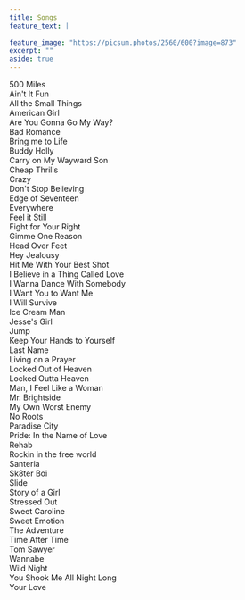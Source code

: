```yaml
---
title: Songs
feature_text: |
  
feature_image: "https://picsum.photos/2560/600?image=873"
excerpt: ""
aside: true
---
```


500 Miles	<br>
Ain't It Fun	<br>
All the Small Things	<br>
American Girl	<br>
Are You Gonna Go My Way?	<br>
Bad Romance	<br>
Bring me to Life	<br>
Buddy Holly	<br>
Carry on My Wayward Son	<br>
Cheap Thrills	<br>
Crazy	<br>
Don't Stop Believing 	<br>
Edge of Seventeen	<br>
Everywhere	<br>
Feel it Still	<br>
Fight for Your Right	<br>
Gimme One Reason	<br>
Head Over Feet	<br>
Hey Jealousy	<br>
Hit Me With Your Best Shot	<br>
I Believe in a Thing Called Love	<br>
I Wanna Dance With Somebody	<br>
I Want You to Want Me	<br>
I Will Survive	<br>
Ice Cream Man	<br>
Jesse's Girl	<br>
Jump	<br>
Keep Your Hands to Yourself	<br>
Last Name	<br>
Living on a Prayer	<br>
Locked Out of Heaven	<br>
Locked Outta Heaven	<br>
Man, I Feel Like a Woman	<br>
Mr. Brightside	<br>
My Own Worst Enemy	<br>
No Roots	<br>
Paradise City 	<br>
Pride: In the Name of Love	<br>
Rehab	<br>
Rockin in the free world	<br>
Santeria	<br>
Sk8ter Boi	<br>
Slide	<br>
Story of a Girl	<br>
Stressed Out	<br>
Sweet Caroline	<br>
Sweet Emotion 	<br>
The Adventure	<br>
Time After Time	<br>
Tom Sawyer	<br>
Wannabe	<br>
Wild Night	<br>
You Shook Me All Night Long	<br>
Your Love 	<br>
